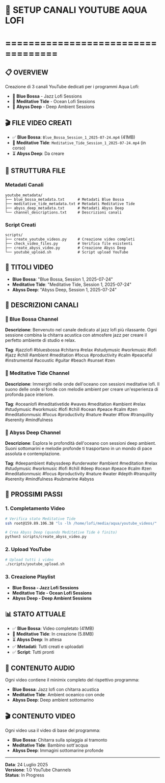 # 🎵 SETUP CANALI YOUTUBE AQUA LOFI
# ===================================

## 📋 OVERVIEW
Creazione di 3 canali YouTube dedicati per i programmi Aqua Lofi:
- 🎸 **Blue Bossa** - Jazz Lofi Sessions
- 🌊 **Meditative Tide** - Ocean Lofi Sessions  
- 🌌 **Abyss Deep** - Deep Ambient Sessions

## 🎬 FILE VIDEO CREATI
- ✅ **Blue Bossa**: `Blue_Bossa_Session_1_2025-07-24.mp4` (41MB)
- 🔄 **Meditative Tide**: `Meditative_Tide_Session_1_2025-07-24.mp4` (in corso)
- ⏳ **Abyss Deep**: Da creare

## 📁 STRUTTURA FILE

### Metadati Canali
```
youtube_metadata/
├── blue_bossa_metadata.txt      # Metadati Blue Bossa
├── meditative_tide_metadata.txt # Metadati Meditative Tide
├── abyss_deep_metadata.txt      # Metadati Abyss Deep
└── channel_descriptions.txt     # Descrizioni canali
```

### Script Creati
```
scripts/
├── create_youtube_videos.py     # Creazione video completi
├── check_video_files.py         # Verifica file esistenti
├── create_abyss_video.py        # Creazione Abyss Deep
└── youtube_upload.sh            # Script upload YouTube
```

## 🎯 TITOLI VIDEO
- **Blue Bossa**: "Blue Bossa, Session 1, 2025-07-24"
- **Meditative Tide**: "Meditative Tide, Session 1, 2025-07-24"
- **Abyss Deep**: "Abyss Deep, Session 1, 2025-07-24"

## 📝 DESCRIZIONI CANALI

### 🎸 Blue Bossa Channel
**Descrizione**: Benvenuto nel canale dedicato al jazz lofi più rilassante. Ogni sessione combina la chitarra acustica con atmosfere jazz per creare il perfetto ambiente di studio e relax.

**Tag**: #jazzlofi #bluesbossa #chitarra #relax #studymusic #workmusic #lofi #jazz #chill #ambient #meditation #focus #productivity #calm #peaceful #instrumental #acoustic #guitar #beach #sunset #zen

### 🌊 Meditative Tide Channel
**Descrizione**: Immergiti nelle onde dell'oceano con sessioni meditative lofi. Il suono delle onde si fonde con melodie ambient per creare un'esperienza di profonda pace interiore.

**Tag**: #oceanlofi #meditativetide #waves #meditation #ambient #relax #studymusic #workmusic #lofi #chill #ocean #peace #calm #zen #meditationmusic #focus #productivity #nature #water #flow #tranquility #serenity #mindfulness

### 🌌 Abyss Deep Channel
**Descrizione**: Esplora le profondità dell'oceano con sessioni deep ambient. Suoni sottomarini e melodie profonde ti trasportano in un mondo di pace assoluta e contemplazione.

**Tag**: #deepambient #abyssdeep #underwater #ambient #meditation #relax #studymusic #workmusic #lofi #chill #deep #ocean #peace #calm #zen #meditationmusic #focus #productivity #nature #water #depth #tranquility #serenity #mindfulness #submarine #abyss

## 🚀 PROSSIMI PASSI

### 1. Completamento Video
```bash
# Verifica stato Meditative Tide
ssh root@159.89.106.38 "ls -lh /home/lofi/media/aqua/youtube_videos/"

# Crea Abyss Deep (quando Meditative Tide è finito)
python3 scripts/create_abyss_video.py
```

### 2. Upload YouTube
```bash
# Upload tutti i video
./scripts/youtube_upload.sh
```

### 3. Creazione Playlist
- **Blue Bossa - Jazz Lofi Sessions**
- **Meditative Tide - Ocean Lofi Sessions**
- **Abyss Deep - Deep Ambient Sessions**

## 📊 STATO ATTUALE
- ✅ **Blue Bossa**: Video completato (41MB)
- 🔄 **Meditative Tide**: In creazione (5.8MB)
- ⏳ **Abyss Deep**: In attesa
- ✅ **Metadati**: Tutti creati e uploadati
- ✅ **Script**: Tutti pronti

## 🎵 CONTENUTO AUDIO
Ogni video contiene il minimix completo del rispettivo programma:
- **Blue Bossa**: Jazz lofi con chitarra acustica
- **Meditative Tide**: Ambient oceanico con onde
- **Abyss Deep**: Deep ambient sottomarino

## 🎬 CONTENUTO VIDEO
Ogni video usa il video di base del programma:
- **Blue Bossa**: Chitarra sulla spiaggia al tramonto
- **Meditative Tide**: Bambino sott'acqua
- **Abyss Deep**: Immagini sottomarine profonde

---
**Data**: 24 Luglio 2025  
**Versione**: 1.0 YouTube Channels  
**Status**: In Progress 